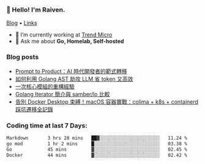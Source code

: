 <!-- ![Codewars](https://www.codewars.com/users/omegaatt36/badges/small) -->
### 👋 Hello! I'm Raiven.
[Blog](https://www.omegaatt.com) • [Links](https://link.omegaatt.com)

- 🔭 I’m currently working at [Trend Micro](https://www.trendmicro.com)
- 💬 Ask me about **Go, Homelab, Self-hosted**

### Blog posts
<!-- BLOG-POST-LIST:START -->
- [Prompt to Product：AI 時代開發者的範式轉移](https://www.omegaatt.com/blogs/develop/2025/prompt_to_product/)
- [如何利用 Golang AST 助攻 LLM 省 token 又高效](https://www.omegaatt.com/blogs/develop/2025/golang_ast_llm_coding/)
- [一次核心模組的重構經驗](https://www.omegaatt.com/blogs/develop/2025/experience_of_refine_core_module/)
- [Golang Iterator 簡介與 samber/lo 比較](https://www.omegaatt.com/blogs/develop/2025/golang_iterator/)
- [告別 Docker Desktop 束縛！macOS 容器實戰：colima + k8s + containerd 踩坑遷移全記錄](https://www.omegaatt.com/blogs/develop/2025/colima_docker_alternative_on_macos/)
<!-- BLOG-POST-LIST:END -->

### Coding time at last 7 Days:
<!--START_SECTION:waka-->

```txt
Markdown       3 hrs 28 mins   ██▓░░░░░░░░░░░░░░░░░░░░░░   11.24 %
go mod         1 hr 2 mins     █░░░░░░░░░░░░░░░░░░░░░░░░   03.38 %
Go             45 mins         ▓░░░░░░░░░░░░░░░░░░░░░░░░   02.45 %
Docker         44 mins         ▓░░░░░░░░░░░░░░░░░░░░░░░░   02.42 %
```

<!--END_SECTION:waka-->
